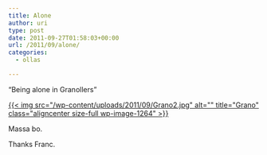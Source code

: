 ```yaml
---
title: Alone
author: uri
type: post
date: 2011-09-27T01:58:03+00:00
url: /2011/09/alone/
categories:
  - ollas

---
```

&#8220;Being alone in Granollers&#8221;

[{{< img src="/wp-content/uploads/2011/09/Grano2.jpg" alt="" title="Grano" class="aligncenter size-full wp-image-1264" >}}][1]

Massa bo.

Thanks Franc.

 [1]: /wp-content/uploads/2011/09/Grano2.jpg